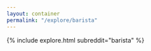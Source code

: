 ```yaml
---
layout: container
permalink: "/explore/barista"
---
```


<link rel="stylesheet" type="text/css" href="/static/css/explore.css">
{% include explore.html subreddit="barista" %}

